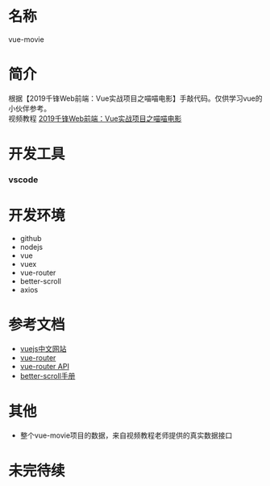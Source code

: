 # 名称 
vue-movie

# 简介
根据【2019千锋Web前端：Vue实战项目之喵喵电影】手敲代码。仅供学习vue的小伙伴参考。<br>
视频教程 [2019千锋Web前端：Vue实战项目之喵喵电影](https://www.bilibili.com/video/av47535390)

# 开发工具
### vscode

# 开发环境
- github
- nodejs
- vue
- vuex
- vue-router
- better-scroll
- axios
# 参考文档
- [vuejs中文网站](https://cn.vuejs.org/)
- [vue-router](https://router.vuejs.org/zh/guide/#html)
- [vue-router API](https://router.vuejs.org/zh/api/#router-link)
- [better-scroll手册](http://ustbhuangyi.github.io/better-scroll/doc/api.html)
# 其他
- 整个vue-movie项目的数据，来自视频教程老师提供的真实数据接口
# 未完待续
